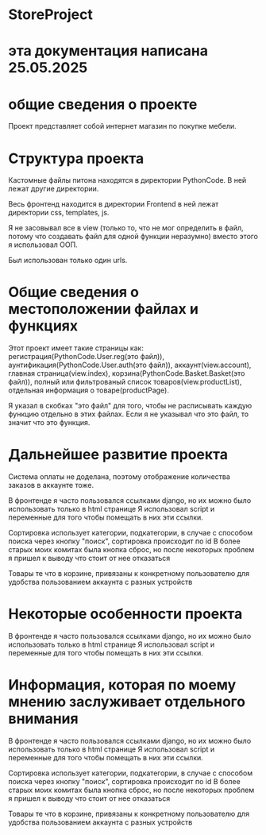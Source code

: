 # StoreProject
# эта документация написана 25.05.2025

# общие сведения о проекте

Проект представляет собой интернет магазин по покупке мебели.

# Структура проекта

Кастомные файлы питона находятся в директории PythonCode. В ней лежат другие директории.

Весь фронтенд находится в директории Frontend в ней лежат директории css, templates, js.

Я не засовывал все в view (только то, что не мог определить в файл, потому что создавать файл для одной функции неразумно)
вместо этого я использовал ООП.

Был использован только один urls.

# Общие сведения о местоположении файлах и функциях 

Этот проект имеет такие страницы как: регистрация(PythonCode.User.reg(это файл)), аунтификация(PythonCode.User.auth(это файл)), аккаунт(view.account), главная страница(view.index),
корзина(PythonCode.Basket.Basket(это файл)), полный или фильтрованый список товаров(view.productList), отдельная информация о товаре(productPage). 

Я указал в скобках "это файл" для того, чтобы не расписывать каждую функцию отдельно в этих файлах.
Если я не указывал что это файл, то значит что это функция.

# Дальнейшее развитие проекта


Система оплаты не доделана, поэтому отображение количества заказов в аккаунте тоже.

В фронтенде я часто пользовался ссылками django, но их можно было использовать только в html странице
Я использовал script и переменные для того чтобы помещать в них эти ссылки.

Сортировка использует категории, подкатегории, в случае с способом поиска через кнопку "поиск", сортировка происходит по id
В более старых моих комитах была кнопка сброс, но после некоторых проблем я пришел к выводу что стоит от нее отказаться

Товары те что в корзине, привязаны к конкретному пользователю для удобства пользованием аккаунта с разных устройств

# Некоторые особенности проекта

В фронтенде я часто пользовался ссылками django, но их можно было использовать только в html странице
Я использовал script и переменные для того чтобы помещать в них эти ссылки.

# Информация, которая по моему мнению заслуживает отдельного внимания 

В фронтенде я часто пользовался ссылками django, но их можно было использовать только в html странице
Я использовал script и переменные для того чтобы помещать в них эти ссылки.

Сортировка использует категории, подкатегории, в случае с способом поиска через кнопку "поиск", сортировка происходит по id
В более старых моих комитах была кнопка сброс, но после некоторых проблем я пришел к выводу что стоит от нее отказаться

Товары те что в корзине, привязаны к конкретному пользователю для удобства пользованием аккаунта с разных устройств







